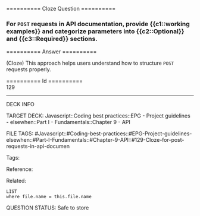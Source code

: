 ========== Cloze Question ==========

###  For `POST` requests in API documentation, provide {{c1::working examples}} and categorize parameters into {{c2::Optional}} and {{c3::Required}} sections.  

========== Answer ==========  

(Cloze) This approach helps users understand how to structure `POST` requests properly.

========== Id ==========  
129

---

DECK INFO

TARGET DECK: Javascript::Coding best practices::EPG - Project guidelines - elsewhen::Part I - Fundamentals::Chapter 9 - API

FILE TAGS: #Javascript::#Coding-best-practices::#EPG-Project-guidelines-elsewhen::#Part-I-Fundamentals::#Chapter-9-API::#129-Cloze-for-post-requests-in-api-documen

Tags:

Reference:

Related:

```dataview
LIST
where file.name = this.file.name
```

QUESTION STATUS: Safe to store
